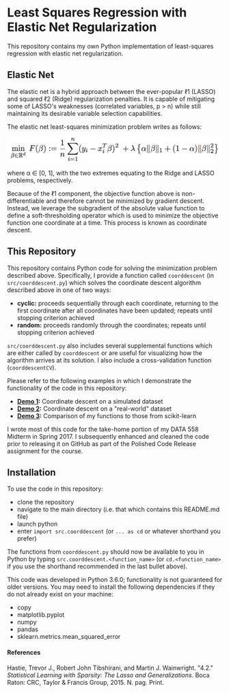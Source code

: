 Least Squares Regression with Elastic Net Regularization
=================

This repository contains my own Python implementation of least-squares regression with elastic net regularization.

Elastic Net
----------------

The elastic net is a hybrid approach between the ever-popular ℓ1 (LASSO) and squared ℓ2 (Ridge) regularization penalties. It is capable of mitigating some of LASSO's weaknesses (correlated variables, p > n) while still maintaining its desirable variable selection capabilities.

The elastic net least-squares minimization problem writes as follows:

<img src=https://github.com/rexthompson/DATA-558-Spring-2017/blob/master/images/ElasticNet.png alt="Objective Function" width="500" height="60" />

where α ∈ [0, 1], with the two extremes equating to the Ridge and LASSO problems, respectively.

Because of the ℓ1 component, the objective function above is non-differentiable and therefore cannot be minimized by gradient descent. Instead, we leverage the subgradient of the absolute value function to define a soft-thresholding operator which is used to minimize the objective function one coordinate at a time. This process is known as coordinate descent.

This Repository
----------------

This repository contains Python code for solving the minimization problem described above. Specifically, I provide a function called `coorddescent` (in `src/coorddescent.py`) which solves the coordinate descent algorithm described above in one of two ways:

* **cyclic:** proceeds sequentially through each coordinate, returning to the first coordinate after all coordinates have been updated; repeats until stopping criterion achieved
* **random:** proceeds randomly through the coordinates; repeats until stopping criterion achieved

`src/coorddescent.py` also includes several supplemental functions which are either called by `coorddescent` or are useful for visualizing how the algorithm arrives at its solution. I also include a cross-validation function (`coorddescentCV`).

Please refer to the following examples in which I demonstrate the functionality of the code in this repository:

* [**Demo 1**](https://github.com/rexthompson/DATA-558-Spring-2017/blob/master/Demo%201%20-%20Simulated%20Data.ipynb)**:** Coordinate descent on a simulated dataset
* [**Demo 2**](https://github.com/rexthompson/DATA-558-Spring-2017/blob/master/Demo%202%20-%20Real%20World%20Data.ipynb)**:** Coordinate descent on a "real-world" dataset
* [**Demo 3**](https://github.com/rexthompson/DATA-558-Spring-2017/blob/master/Demo%203%20-%20Comparison%20to%20Scikit-learn.ipynb)**:** Comparison of my functions to those from scikit-learn

I wrote most of this code for the take-home portion of my DATA 558 Midterm in Spring 2017. I subsequently enhanced and cleaned the code prior to releasing it on GitHub as part of the Polished Code Release assignment for the course.

Installation
-----------

To use the code in this repository:

* clone the repository
* navigate to the main directory (i.e. that which contains this README.md file)
* launch python
* enter `import src.coorddescent` (or `... as cd` or whatever shorthand you prefer)

The functions from `coorddescent.py` should now be available to you in Python by typing `src.coorddescent.<function_name>` (or `cd.<function_name>` if you use the shorthand recommended in the last bullet above).

This code was developed in Python 3.6.0; functionality is not guaranteed for older versions. You may need to install the following dependencies if they do not already exist on your machine:

* copy
* matplotlib.pyplot
* numpy
* pandas
* sklearn.metrics.mean_squared_error

#### References

Hastie, Trevor J., Robert John Tibshirani, and Martin J. Wainwright. "4.2." _Statistical Learning with Sparsity: The Lasso and Generalizations._ Boca Raton: CRC, Taylor & Francis Group, 2015. N. pag. Print.
